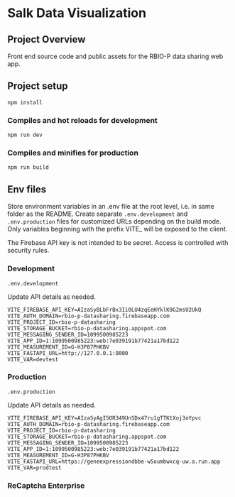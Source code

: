 # Salk Data Visualization

## Project Overview

Front end source code and public assets for the RBIO-P data sharing web app.

## Project setup 

```
npm install 
```

### Compiles and hot reloads for development

```
npm run dev 
```

### Compiles and minifies for production 

```
npm run build  
```

## Env files

Store environment variables in an .env file at the root level, i.e. in same folder as the README.
Create separate ```.env.development``` and ```.env.production``` files for customized URLs depending on the build mode.  Only variables beginning with the prefix VITE_ will be exposed to the client.  

The Firebase API key is not intended to be secret.  Access is controlled with security rules.  

### Development

```.env.development```

Update API details as needed.  

```
VITE_FIREBASE_API_KEY=AIzaSyBLbFrBx3Ii0LU4zqEeHYklK9G2msU2UkQ
VITE_AUTH_DOMAIN=rbio-p-datasharing.firebaseapp.com
VITE_PROJECT_ID=rbio-p-datasharing
VITE_STORAGE_BUCKET=rbio-p-datasharing.appspot.com
VITE_MESSAGING_SENDER_ID=1099500985223
VITE_APP_ID=1:1099500985223:web:7e039191b77421a17bd122
VITE_MEASUREMENT_ID=G-H3P87PHKBV
VITE_FASTAPI_URL=http://127.0.0.1:8000
VITE_VAR=devtest
```
### Production

```.env.production```

Update API details as needed.  

```
VITE_FIREBASE_API_KEY=AIzaSyAgI5OR349UnSDx47ru1gTTKtXoj3oYpvc
VITE_AUTH_DOMAIN=rbio-p-datasharing.firebaseapp.com
VITE_PROJECT_ID=rbio-p-datasharing
VITE_STORAGE_BUCKET=rbio-p-datasharing.appspot.com
VITE_MESSAGING_SENDER_ID=1099500985223
VITE_APP_ID=1:1099500985223:web:7e039191b77421a17bd122
VITE_MEASUREMENT_ID=G-H3P87PHKBV
VITE_FASTAPI_URL=https://geneexpressiondbbe-w5oumbwxcq-uw.a.run.app
VITE_VAR=prodtest
```

### ReCaptcha Enterprise

